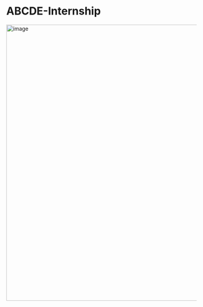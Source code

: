 ﻿# ABCDE-Internship
<img width="808" height="731" alt="image" src="https://github.com/user-attachments/assets/841ed18e-b662-4949-8592-75bf6aca4093" />
